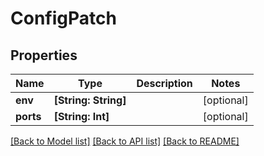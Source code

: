 # ConfigPatch

## Properties
Name | Type | Description | Notes
------------ | ------------- | ------------- | -------------
**env** | **[String: String]** |  | [optional] 
**ports** | **[String: Int]** |  | [optional] 

[[Back to Model list]](../README.md#documentation-for-models) [[Back to API list]](../README.md#documentation-for-api-endpoints) [[Back to README]](../README.md)


